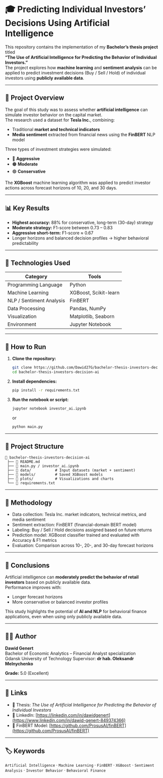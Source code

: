 # 🎓 Predicting Individual Investors’ Decisions Using Artificial Intelligence

This repository contains the implementation of my **Bachelor’s thesis project** titled  
**“The Use of Artificial Intelligence for Predicting the Behavior of Individual Investors.”**  
The project explores how **machine learning** and **sentiment analysis** can be applied to predict investment decisions (Buy / Sell / Hold) of individual investors using **publicly available data**.

---

## 🧩 Project Overview

The goal of this study was to assess whether **artificial intelligence** can simulate investor behavior on the capital market.  
The research used a dataset for **Tesla Inc.**, combining:
- Traditional **market and technical indicators**
- **Media sentiment** extracted from financial news using the **FinBERT** NLP model  

Three types of investment strategies were simulated:
- 🔴 **Aggressive**
- 🟠 **Moderate**
- 🟢 **Conservative**

The **XGBoost** machine learning algorithm was applied to predict investor actions across forecast horizons of 10, 20, and 30 days.

---

## 📊 Key Results

- **Highest accuracy:** 88% for conservative, long-term (30-day) strategy  
- **Moderate strategy:** F1-score between 0.73 – 0.83  
- **Aggressive short-term:** F1-score ≈ 0.67  
- Longer horizons and balanced decision profiles → higher behavioral predictability  

---

## 🧰 Technologies Used

| Category | Tools |
|-----------|-------|
| Programming Language | Python |
| Machine Learning | XGBoost, Scikit-learn |
| NLP / Sentiment Analysis | FinBERT |
| Data Processing | Pandas, NumPy |
| Visualization | Matplotlib, Seaborn |
| Environment | Jupyter Notebook |

---

## 🚀 How to Run

1. **Clone the repository:**
   ```bash
   git clone https://github.com/Dawid27G/bachelor-thesis-investors-decision-ai.git
   cd bachelor-thesis-investors-decision-ai
   ```

2. **Install dependencies:**
   ```bash
   pip install -r requirements.txt
   ```

3. **Run the notebook or script:**
   ```bash
   jupyter notebook investor_ai.ipynb
   ```
   or
   ```bash
   python main.py
   ```

---

## 🧠 Project Structure

```
📂 bachelor-thesis-investors-decision-ai
 ├── 📜 README.md
 ├── 📄 main.py / investor_ai.ipynb
 ├── 📁 data/           # Input datasets (market + sentiment)
 ├── 📁 models/         # Saved XGBoost models
 ├── 📁 plots/          # Visualizations and charts
 └── 📄 requirements.txt
```

---

## 🧮 Methodology

- Data collection: Tesla Inc. market indicators, technical metrics, and media sentiment
- Sentiment extraction: FinBERT (financial-domain BERT model)
- Labeling: Buy / Sell / Hold decisions assigned based on future returns
- Prediction model: XGBoost classifier trained and evaluated with Accuracy & F1 metrics
- Evaluation: Comparison across 10-, 20-, and 30-day forecast horizons

---

## 🧾 Conclusions

Artificial intelligence can **moderately predict the behavior of retail investors** based on publicly available data.  
Performance improves with:
- Longer forecast horizons  
- More conservative or balanced investor profiles  

This study highlights the potential of **AI and NLP** for behavioral finance applications, even when using only publicly available data.

---

## 🧑‍💻 Author

**Dawid Genert**  
Bachelor of Economic Analytics – Financial Analyst specialization  
Gdansk University of Technology
Supervisor: **dr hab. Oleksandr Melnychenko**

**Grade:** 5.0 (Excellent)

---

## 🔗 Links

- 📄 Thesis: *The Use of Artificial Intelligence for Predicting the Behavior of Individual Investors*  
- 💬 LinkedIn: [https://linkedin.com/in/dawidgenert](https://www.linkedin.com/in/dawid-genert-849374366) 
- 🤖 FinBERT Model: [https://github.com/ProsusAI/finBERT](https://github.com/ProsusAI/finBERT)

---

## 🏷️ Keywords
`Artificial Intelligence` · `Machine Learning` · `FinBERT` · `XGBoost` · `Sentiment Analysis` · `Investor Behavior` · `Behavioral Finance`
